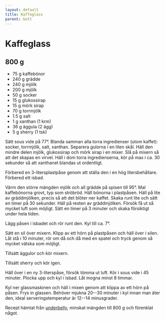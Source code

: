 ```yaml
---
layout: default
title: Kaffeglass
parent: Gott
---
```

# Kaffeglass

## 800 g


- 75 g   kaffebönor
- 240 g  grädde
- 240 g  mjölk
- 200 g  mjölk
- 50 g   socker
- 15 g   glukossirap
- 15 g   mörk sirap
- 70 g   torrmjölk
- 1.5 g  salt
- 1 g    xanthan (1 krm)
- 36 g   äggula (2 ägg)
- 5 g    sherry (1 tsk)

Sätt sous vide på 77°. Blanda samman alla torra ingredienser (utom kaffet): socker,
torrmjölk, salt, xanthan. Separera gulorna i en liten skål. Häll den mindre delen mjölk,
glukossirap och mörk sirap i en mixer. Slå på mixern så att det skapas en virvel. Häll i
dom torra ingredienserna, kör på max i ca. 30 sekunder så att xanthanet blandas ut
ordentligt.

Förbered en 3-litersplastpåse genom att ställa den i en hög litersbehållare. Förbered ett
isbad.

Värm den större mängden mjölk och all grädde på spisen till 95°. Mal kaffebönorna grovt,
typ som ströbröd. Häll bönorna i plastpåsen. Häll på lite av gräddmjölken, precis så att
det blöter ner kaffet. Skaka runt lite och sätt en timer på 30 sekunder. Häll på resten av
gräddmjölken. Försök få ut så mycket luft som möjligt. Sätt en timer på 3 minuter och
skaka försiktigt under hela tiden.

Lägg påsen i isbadet och rör runt den. Kyl till ca. 7°.

Sätt en sil över mixern. Klipp av ett hörn på plastpåsen och häll över i silen. Låt stå i
10 minuter, rör om då och då med en spatel och tryck genom så mycket vätska som möjligt.

Tillsätt äggulor och kör mixern.

Tillsätt sherry och kör igen.

Häll över i en ny 3-literspåse, försök tömma ut luft. Kör i sous vide i 45 minuter. Plocka
upp och kyl i isbad. Låt mogna minst 8 timmar.

Kyl ner glassmaskinen och häll i mixen genom att klippa av ett hörn på påsen. Frys in
glassen. Behöver mjukna 20--30 minuter i kyl innan man äter den, ideal
serveringstemperatur är 12--14 minusgrader.

Recept hämtat från [underbelly](https://under-belly.org/ice-cream-flavor-coffee/), minskat
mängden till 800 g och förenklat något.